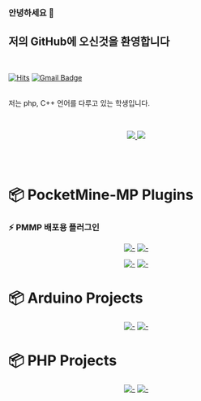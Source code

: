 <!--
**twk1024/twk1024** is a ✨ _special_ ✨ repository because its `README.md` (this file) appears on your GitHub profile.

- 🔭 🌱 👯 🤔 💬 📫 😄 ⚡

-->

### 안녕하세요 👋

## 저의 GitHub에 오신것을 환영합니다
<br>

[![Hits](https://hits.seeyoufarm.com/api/count/incr/badge.svg?url=https%3A%2F%2Fgithub.com%2Ftwk1024&count_bg=%2379C83D&title_bg=%23555555&icon=&icon_color=%23E7E7E7&title=hits&edge_flat=false)](https://hits.seeyoufarm.com)
[![Gmail Badge](https://img.shields.io/badge/Gmail-d14836?style=flat-square&logo=Gmail&logoColor=white&link=mailto:twk1024@diamc.kr)](mailto:twk1024@diamc.kr)
<br>
<br>

저는 php, C++ 언어를 다루고 있는 학생입니다.

<br>
<p align="center">
  <a href="#">
    <img src="https://github-readme-stats.vercel.app/api?username=twk1024&show_icons=true&include_all_commits=true&line_height=33&count_private=true&theme=nord" />
    <img src="https://github-readme-stats.vercel.app/api/top-langs?username=twk1024&langs_count=4&count_private=true&theme=nord" />
  </a>
  
  <br>
</p>

<br><br>

# :package: PocketMine-MP Plugins
### ⚡ PMMP 배포용 플러그인
<div align="center">
  
  [![-](https://github-readme-stats.vercel.app/api/pin/?show_owner=true&theme=nord&username=twk1024&repo=BedrockRank)](https://github.com/twk1024/BedrockRank)
  [![-](https://github-readme-stats.vercel.app/api/pin/?show_owner=true&theme=nord&username=twk1024&repo=DIA-CheckCPU)](https://github.com/twk1024/DIA-CheckCPU)
  
  [![-](https://github-readme-stats.vercel.app/api/pin/?show_owner=true&theme=nord&username=twk1024&repo=DIA-NoDamage)](https://github.com/twk1024/DIA-NoDamage)
  [![-](https://github-readme-stats.vercel.app/api/pin/?show_owner=true&theme=nord&username=twk1024&repo=DIA-Reservation)](https://github.com/twk1024/DIA-Reservation)

</div>

# :package: Arduino Projects
<div align="center">
  
  [![-](https://github-readme-stats.vercel.app/api/pin/?show_owner=true&theme=nord&username=twk1024&repo=BlynkHumidityIoT-2020)](https://github.com/twk1024/BlynkHumidityIoT-2020)
  [![-](https://github-readme-stats.vercel.app/api/pin/?show_owner=true&theme=nord&username=twk1024&repo=BlynkHumidityIoT-2019)](https://github.com/twk1024/BlynkHumidityIoT-2019)
</div>

# :package: PHP Projects
<div align="center">
  
  [![-](https://github-readme-stats.vercel.app/api/pin/?show_owner=true&theme=nord&username=twk1024&repo=McbeRank-Website-API)](https://github.com/twk1024/McbeRank-Website-API)
  [![-](https://github-readme-stats.vercel.app/api/pin/?show_owner=true&theme=nord&username=twk1024&repo=DIA-Plus-Legacy)](https://github.com/twk1024/DIA-Plus-Legacy)
</div>
